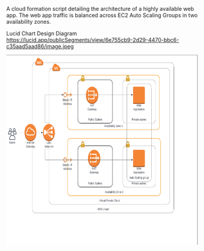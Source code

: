 
A cloud formation script detailing the architecture of a highly available web app. The web app traffic is balanced across EC2 Auto Scaling Groups in two availability zones.

Lucid Chart Design Diagram
https://lucid.app/publicSegments/view/6e755cb9-2d29-4470-bbc6-c35aad5aad86/image.jpeg

<img src="architecture.png" alt="illustration" height="500" width="700">









